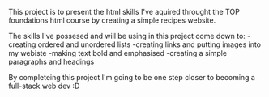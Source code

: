 This project is to present the html skills I've aquired throught the TOP
foundations html course by creating a simple recipes website.

The skills I've possesed and will be using in this project come down to:
-creating ordered and unordered lists
-creating links and putting images into my webiste
-making text bold and emphasised 
-creating a simple paragraphs and headings

By completeing this project I'm going to be one step closer to becoming a
full-stack web dev :D